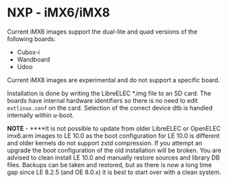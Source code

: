 # NXP - iMX6/iMX8

Current iMX6 images support the dual-lite and quad versions of the following boards:

* Cubox-i
* Wandboard
* Udoo

Current iMX8 images are experimental and do not support a specific board.

Installation is done by writing the LibreELEC \*.img file to an SD card. The boards have internal hardware identifiers so there is no need to edit `extlinux.conf` on the card. Selection of the correct device dtb is handled internally within u-boot.

**NOTE** - ****It is not possible to update from older LibreELEC or OpenELEC imx6.arm images to LE 10.0 as the boot configuration for LE 10.0 is different and older kernels do not support zstd compression. If you attempt an upgrade the boot configuration of the old installation will be broken. You are advised to clean install LE 10.0 and manually restore sources and library DB files. Backups can be taken and restored, but as there is now a long time gap since LE 8.2.5 \(and OE 8.0.x\) it is best to start over with a clean system.



